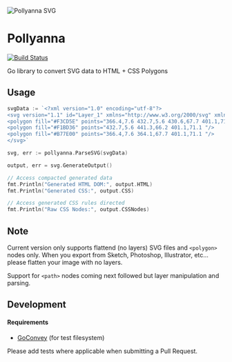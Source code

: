 ![Pollyanna SVG](http://cpjolicoeur.s3.amazonaws.com/pollyanna.svg)

# Pollyanna

[![Build Status](https://travis-ci.org/cpjolicoeur/pollyanna.svg?branch=master)](https://travis-ci.org/cpjolicoeur/pollyanna)

Go library to convert SVG data to HTML + CSS Polygons

## Usage

```go
svgData := `<?xml version="1.0" encoding="utf-8"?>
<svg version="1.1" id="Layer_1" xmlns="http://www.w3.org/2000/svg" xmlns:xlink="http://www.w3.org/1999/xlink" x="0px" y="0px" width="800px" height="600px" viewBox="0 0 800 600" enable-background="new 0 0 800 600" xml:space="preserve">
<polygon fill="#F3CD5E" points="366.4,7.6 432.7,5.6 430.6,67.7 401.1,71.1 "/>
<polygon fill="#F1BD36" points="432.7,5.6 441.3,66.2 401.1,71.1 "/>
<polygon fill="#B77E00" points="366.4,7.6 364.1,67.7 401.1,71.1 "/>
</svg>`

svg, err := pollyanna.ParseSVG(svgData)

output, err = svg.GenerateOutput()

// Access compacted generated data
fmt.Println("Generated HTML DOM:", output.HTML)
fmt.Println("Generated CSS:", output.CSS)

// Access generated CSS rules directed
fmt.Println("Raw CSS Nodes:", output.CSSNodes)
```

## Note

Current version only supports flattend (no layers) SVG files and `<polygon>` nodes only.  When you export from Sketch, Photoshop, Illustrator, etc... please flatten your image with no layers.

Support for `<path>` nodes coming next followed but layer manipulation and parsing.


## Development

#### Requirements

* [GoConvey][1] (for test filesystem)

Please add tests where applicable when submitting a Pull Request.


[1]:https://github.com/smartystreets/goconvey
